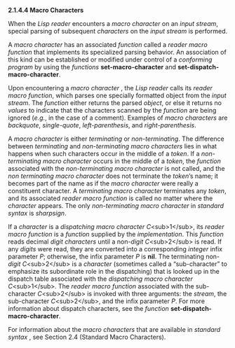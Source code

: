 **2.1.4.4 Macro Characters** 

When the *Lisp reader* encounters a *macro character* on an *input stream*, special parsing of subsequent *characters* on the *input stream* is performed. 

A *macro character* has an associated *function* called a *reader macro function* that implements its specialized parsing behavior. An association of this kind can be established or modified under control of a *conforming program* by using the *functions* **set-macro-character** and **set-dispatch-macro-character**. 

Upon encountering a *macro character* , the *Lisp reader* calls its *reader macro function*, which parses one specially formatted object from the *input stream*. The *function* either returns the parsed *object*, or else it returns no *values* to indicate that the characters scanned by the *function* are being ignored (*e.g.*, in the case of a comment). Examples of *macro characters* are *backquote*, *single-quote*, *left-parenthesis*, and *right-parenthesis*. 

A *macro character* is either *terminating* or *non-terminating*. The difference between *terminating* and *non-terminating macro characters* lies in what happens when such characters occur in the middle of a *token*. If a *non-terminating macro character* occurs in the middle of a *token*, the *function* associated with the *non-terminating macro character* is not called, and the *non terminating macro character* does not terminate the *token*’s name; it becomes part of the name as if the *macro character* were really a constituent character. A *terminating macro character* terminates any *token*, and its associated *reader macro function* is called no matter where the *character* appears. The only *non-terminating macro character* in *standard syntax* is *sharpsign*. 

If a *character* is a *dispatching macro character C*\<sub\>1\</sub\>, its *reader macro function* is a *function* supplied by the *implementation*. This *function* reads decimal *digit characters* until a non-*digit C*\<sub\>2\</sub\> is read. If any *digits* were read, they are converted into a corresponding *integer* infix parameter *P*; otherwise, the infix parameter *P* is **nil**. The terminating non-*digit C*\<sub\>2\</sub\> is a *character* (sometimes called a “sub-character” to emphasize its subordinate role in the dispatching) that is looked up in the dispatch table associated with the *dispatching macro character C*\<sub\>1\</sub\>. The *reader macro function* associated with the sub-character *C*\<sub\>2\</sub\> is invoked with three arguments: the *stream*, the sub-character *C*\<sub\>2\</sub\>, and the infix parameter *P*. For more information about dispatch characters, see the *function* **set-dispatch-macro-character**. 

For information about the *macro characters* that are available in *standard syntax* , see Section 2.4 (Standard Macro Characters).  



